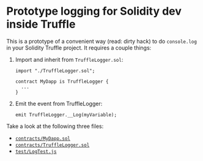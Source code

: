# Prototype logging for Solidity dev inside Truffle

This is a prototype of a convenient way (read: dirty hack) to do `console.log` in your Solidity Truffle project. It requires a couple things:

1. Import and inherit from `TruffleLogger.sol`:

    ```solidity
    import "./TruffleLogger.sol";

    contract MyDapp is TruffleLogger {
      ...
    }
    ```

2. Emit the event from TruffleLogger:

    ```solidity
    emit TruffleLogger.__Log(myVariable);
    ```

Take a look at the following three files:

- [`contracts/MyDapp.sol`](./contracts/MyDapp.sol)
- [`contracts/TruffleLogger.sol`](contracts/TruffleLogger.sol)
- [`test/LogTest.js`](test/LogTest.js)
